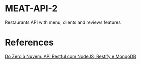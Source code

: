 # MEAT-API-2

Restaurants API with menu, clients and reviews features

# References
[Do Zero à Nuvem: API Restful com NodeJS, Restify e MongoDB](https://www.udemy.com/course/nodejs-rest-pt)
